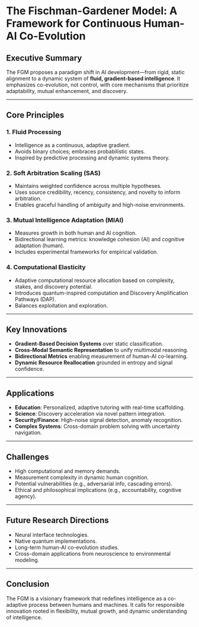 

# The Fischman-Gardener Model: A Framework for Continuous Human-AI Co-Evolution

## Executive Summary

The FGM proposes a paradigm shift in AI development—from rigid, static alignment to a dynamic system of **fluid, gradient-based intelligence**. It emphasizes co-evolution, not control, with core mechanisms that prioritize adaptability, mutual enhancement, and discovery.

---

## Core Principles

### 1. **Fluid Processing**

* Intelligence as a continuous, adaptive gradient.
* Avoids binary choices; embraces probabilistic states.
* Inspired by predictive processing and dynamic systems theory.

### 2. **Soft Arbitration Scaling (SAS)**

* Maintains weighted confidence across multiple hypotheses.
* Uses source credibility, recency, consistency, and novelty to inform arbitration.
* Enables graceful handling of ambiguity and high-noise environments.

### 3. **Mutual Intelligence Adaptation (MIAI)**

* Measures growth in both human and AI cognition.
* Bidirectional learning metrics: knowledge cohesion (AI) and cognitive adaptation (human).
* Includes experimental frameworks for empirical validation.

### 4. **Computational Elasticity**

* Adaptive computational resource allocation based on complexity, stakes, and discovery potential.
* Introduces quantum-inspired computation and Discovery Amplification Pathways (DAP).
* Balances exploitation and exploration.

---

## Key Innovations

* **Gradient-Based Decision Systems** over static classification.
* **Cross-Modal Semantic Representation** to unify multimodal reasoning.
* **Bidirectional Metrics** enabling measurement of human-AI co-learning.
* **Dynamic Resource Reallocation** grounded in entropy and signal confidence.

---

## Applications

* **Education**: Personalized, adaptive tutoring with real-time scaffolding.
* **Science**: Discovery acceleration via novel pattern integration.
* **Security/Finance**: High-noise signal detection, anomaly recognition.
* **Complex Systems**: Cross-domain problem solving with uncertainty navigation.

---

## Challenges

* High computational and memory demands.
* Measurement complexity in dynamic human cognition.
* Potential vulnerabilities (e.g., adversarial info, cascading errors).
* Ethical and philosophical implications (e.g., accountability, cognitive agency).

---

## Future Research Directions

* Neural interface technologies.
* Native quantum implementations.
* Long-term human-AI co-evolution studies.
* Cross-domain applications from neuroscience to environmental modeling.

---

## Conclusion

The FGM is a visionary framework that redefines intelligence as a co-adaptive process between humans and machines. It calls for responsible innovation rooted in flexibility, mutual growth, and dynamic understanding of intelligence.


